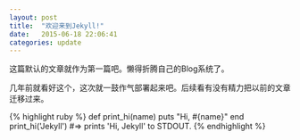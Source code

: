 ```yaml
---
layout: post
title:  "欢迎来到Jekyll!"
date:   2015-06-18 22:06:41
categories: update
---
```

这篇默认的文章就作为第一篇吧。懒得折腾自己的Blog系统了。

几年前就看好这个，这次就一鼓作气部署起来吧。后续看有没有精力把以前的文章迁移过来。

{% highlight ruby %}
def print_hi(name)
  puts "Hi, #{name}"
end
print_hi('Jekyll')
#=> prints 'Hi, Jekyll' to STDOUT.
{% endhighlight %}

